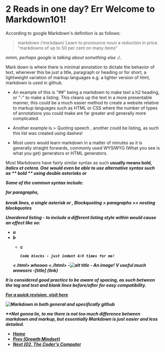 # 2 Reads in one day? Err Welcome to Markdown101!

According to google Markdown's definition is as follows: 
> markdown
> /ˈmɑːkdaʊn/
> Learn to pronounce
> noun
> a reduction in price.
> "markdowns of up to 50 per cent on many items"

*mmm, perhaps google is talking about something else :/..* 

Mark down is where there is minimal annotation to dictate the behavior of text, whenever this be just a title, paragraph or heading or for short, a lightweight variation of markup languages e.g. a lighter version of html, markdown is used in github.

- An example of this is "##" being a markdown to make text a h2 heading, or "-" to make a listing. This cleans up the text in a more presentable manner, this could be a much easier method to create a website relative to markup languages such as HTML or CSS where the number of types of annotations you could make are far greater and generally more complicated.

- Another example is > Quoting speech , another could be listing, as such this list was created using dashes!

- Most users would learn markdown in a matter of minutes as it is generally straight forwards, commonly used WYSIWYG (What you see is what you get) generators or HTML generators.

Most Markdowns have fairly similar syntax as such <b> usually means bold, <i> italics et cetera. One would even be able to use alternative syntax such as ** bold ** using double asterisks or <b>
  
Some of the common syntax include: <p> </p> for paragraphs, <br> </br> break lines, a single asterisk or <i></i>, Blockquoting > paragraphs >> nesting blockquotes
  
Unordered listing - to include a different listing style within would cause an effect like so:
  
- a
- b
  - c
  
        Code blocks - just indent 4/8 times for me!
  <.html> whoooo <./html>
          -![alt title](Link) - An image! V useful much wowsers
            -[title] (link)
          
  
It is considered good practice to be aware of spacing, as such between the tag and text and blank lines before/after for easy compatibility.
    
[For a quick revision, visit here](https://docs.github.com/en/get-started/writing-on-github/getting-started-with-writing-and-formatting-on-github/basic-writing-and-formatting-syntax)

![Markdown in both general and specifically github](https://camo.githubusercontent.com/74c1a363e1cc6ec948387d2559f6e79a215499650b59531c1c12a66b61afc8b3/68747470733a2f2f73332d65752d776573742d312e616d617a6f6e6177732e636f6d2f69682d6d6174657269616c732f75706c6f6164732f75706c6f61645f63626237346161393939666565386163326463636637373638396564363062342e706e67)
  
  **Not gonna lie, to me there is not too much difference between markdown and markup, but essentially Markdown is just easier and less detailed.

* [Home](../README.md)
* [Prev (Growth Mindset)](./_GrowthMindset.md)
* [Next (02, The Coder's Computer](./02TheCodersComputer.md)
